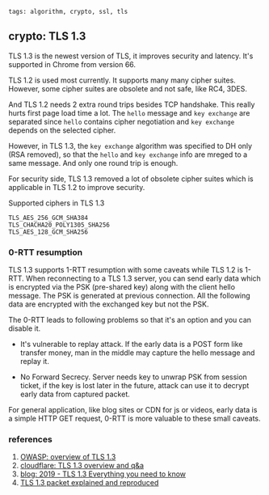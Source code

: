 ```metadata
tags: algorithm, crypto, ssl, tls
```

## crypto: TLS 1.3

TLS 1.3 is the newest version of TLS, it improves security and latency. It's supported
 in Chrome from version 66.

TLS 1.2 is used most currently. It supports many many cipher suites. However, some cipher
 suites are obsolete and not safe, like RC4, 3DES.

And TLS 1.2 needs 2 extra round trips besides TCP handshake. This really hurts first page
 load time a lot. The `hello` message and `key exchange` are separated since `hello`
 contains cipher negotiation and `key exchange` depends on the selected cipher.

However, in TLS 1.3, the `key exchange` algorithm was specified to DH only (RSA removed),
 so that the `hello` and `key exchange` info are mreged to a same message. And only one
 round trip is enough.

For security side, TLS 1.3 removed a lot of obsolete cipher suites which is applicable
 in TLS 1.2 to improve security.

Supported ciphers in TLS 1.3

    TLS_AES_256_GCM_SHA384
    TLS_CHACHA20_POLY1305_SHA256
    TLS_AES_128_GCM_SHA256

### 0-RTT resumption
TLS 1.3 supports 1-RTT resumption with some caveats while TLS 1.2 is 1-RTT. When
 reconnecting to a TLS 1.3 server, you can send early data which is encrypted via the
 PSK (pre-shared key) along with the client hello message. The PSK is generated at
 previous connection. All the following data are encrypted with the exchanged key but
 not the PSK.

The 0-RTT leads to following problems so that it's an option and you can disable it.

- It's vulnerable to replay attack. If the early data is a POST form like transfer
 money, man in the middle may capture the hello message and replay it.

- No Forward Secrecy. Server needs key to unwrap PSK from session ticket, if the key
 is lost later in the future, attack can use it to decrypt early data from captured
 packet.

For general application, like blog sites or CDN for js or videos, early data is a simple
 HTTP GET request, 0-RTT is more valuable to these small caveats.

### references
1. [OWASP: overview of TLS 1.3](https://owasp.org/www-chapter-london/assets/slides/OWASPLondon20180125_TLSv1.3_Andy_Brodie.pdf)
2. [cloudflare: TLS 1.3 overview and q&a](https://blog.cloudflare.com/tls-1-3-overview-and-q-and-a/)
3. [blog: 2019 - TLS 1.3 Everything you need to know](https://www.thesslstore.com/blog/tls-1-3-everything-possibly-needed-know/)
4. [TLS 1.3 packet explained and reproduced](https://tls13.ulfheim.net/)
